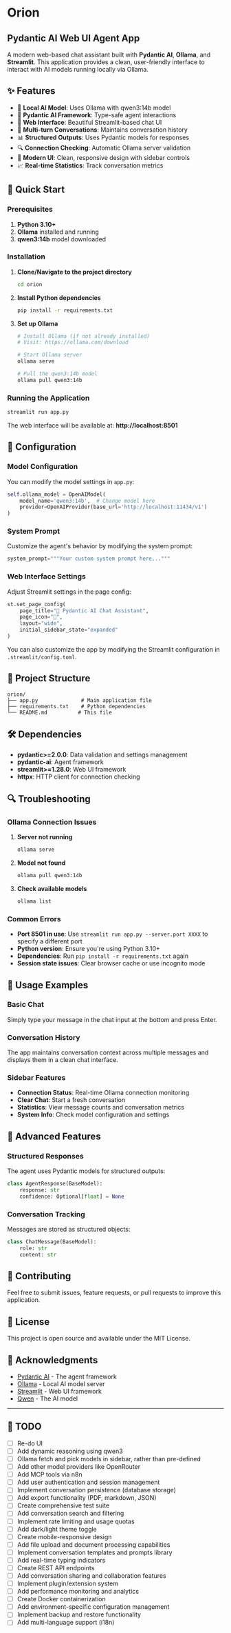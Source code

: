 # Orion
## Pydantic AI Web UI Agent App

A modern web-based chat assistant built with **Pydantic AI**, **Ollama**, and **Streamlit**. This application provides a clean, user-friendly interface to interact with AI models running locally via Ollama.

## ✨ Features

- 🦙 **Local AI Model**: Uses Ollama with qwen3:14b model
- 🔧 **Pydantic AI Framework**: Type-safe agent interactions
- 🌊 **Web Interface**: Beautiful Streamlit-based chat UI
- 💬 **Multi-turn Conversations**: Maintains conversation history
- 📊 **Structured Outputs**: Uses Pydantic models for responses
- 🔍 **Connection Checking**: Automatic Ollama server validation
- 🎨 **Modern UI**: Clean, responsive design with sidebar controls
- 📈 **Real-time Statistics**: Track conversation metrics

## 🚀 Quick Start

### Prerequisites

1. **Python 3.10+**
2. **Ollama** installed and running
3. **qwen3:14b** model downloaded

### Installation

1. **Clone/Navigate to the project directory**
   ```bash
   cd orion
   ```

2. **Install Python dependencies**
   ```bash
   pip install -r requirements.txt
   ```

3. **Set up Ollama**
   ```bash
   # Install Ollama (if not already installed)
   # Visit: https://ollama.com/download
   
   # Start Ollama server
   ollama serve
   
   # Pull the qwen3:14b model
   ollama pull qwen3:14b
   ```

### Running the Application

```bash
streamlit run app.py
```

The web interface will be available at: **http://localhost:8501**

## 🔧 Configuration

### Model Configuration
You can modify the model settings in `app.py`:

```python
self.ollama_model = OpenAIModel(
    model_name='qwen3:14b',  # Change model here
    provider=OpenAIProvider(base_url='http://localhost:11434/v1')
)
```

### System Prompt
Customize the agent's behavior by modifying the system prompt:

```python
system_prompt="""Your custom system prompt here..."""
```

### Web Interface Settings
Adjust Streamlit settings in the page config:

```python
st.set_page_config(
    page_title="🤖 Pydantic AI Chat Assistant",
    page_icon="🤖",
    layout="wide",
    initial_sidebar_state="expanded"
)
```

You can also customize the app by modifying the Streamlit configuration in `.streamlit/config.toml`.

## 📁 Project Structure

```
orion/
├── app.py              # Main application file
├── requirements.txt    # Python dependencies
└── README.md          # This file
```

## 🛠️ Dependencies

- **pydantic>=2.0.0**: Data validation and settings management
- **pydantic-ai**: Agent framework
- **streamlit>=1.28.0**: Web UI framework
- **httpx**: HTTP client for connection checking

## 🔍 Troubleshooting

### Ollama Connection Issues

1. **Server not running**
   ```bash
   ollama serve
   ```

2. **Model not found**
   ```bash
   ollama pull qwen3:14b
   ```

3. **Check available models**
   ```bash
   ollama list
   ```

### Common Errors

- **Port 8501 in use**: Use `streamlit run app.py --server.port XXXX` to specify a different port
- **Python version**: Ensure you're using Python 3.10+
- **Dependencies**: Run `pip install -r requirements.txt` again
- **Session state issues**: Clear browser cache or use incognito mode

## 🎯 Usage Examples

### Basic Chat
Simply type your message in the chat input at the bottom and press Enter.

### Conversation History
The app maintains conversation context across multiple messages and displays them in a clean chat interface.

### Sidebar Features
- **Connection Status**: Real-time Ollama connection monitoring
- **Clear Chat**: Start a fresh conversation
- **Statistics**: View message counts and conversation metrics
- **System Info**: Check model configuration and settings

## 🔮 Advanced Features

### Structured Responses
The agent uses Pydantic models for structured outputs:

```python
class AgentResponse(BaseModel):
    response: str
    confidence: Optional[float] = None
```

### Conversation Tracking
Messages are stored as structured objects:

```python
class ChatMessage(BaseModel):
    role: str
    content: str
```

## 🤝 Contributing

Feel free to submit issues, feature requests, or pull requests to improve this application.

## 📄 License

This project is open source and available under the MIT License.

## 🙏 Acknowledgments

- [Pydantic AI](https://ai.pydantic.dev/) - The agent framework
- [Ollama](https://ollama.com/) - Local AI model server
- [Streamlit](https://streamlit.io/) - Web UI framework
- [Qwen](https://qwenlm.github.io/) - The AI model

---

## 📝 TODO

- [ ] Re-do UI
- [ ] Add dynamic reasoning using qwen3
- [ ] Ollama fetch and pick models in sidebar, rather than pre-defined
- [ ] Add other model providers like OpenRouter
- [ ] Add MCP tools via n8n
- [ ] Add user authentication and session management
- [ ] Implement conversation persistence (database storage)
- [ ] Add export functionality (PDF, markdown, JSON)
- [ ] Create comprehensive test suite
- [ ] Add conversation search and filtering
- [ ] Implement rate limiting and usage quotas
- [ ] Add dark/light theme toggle
- [ ] Create mobile-responsive design
- [ ] Add file upload and document processing capabilities
- [ ] Implement conversation templates and prompts library
- [ ] Add real-time typing indicators
- [ ] Create REST API endpoints
- [ ] Add conversation sharing and collaboration features
- [ ] Implement plugin/extension system
- [ ] Add performance monitoring and analytics
- [ ] Create Docker containerization
- [ ] Add environment-specific configuration management
- [ ] Implement backup and restore functionality
- [ ] Add multi-language support (i18n) 